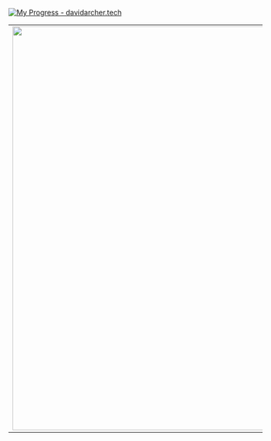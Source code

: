 [![My Progress - davidarcher.tech](https://media-exp1.licdn.com/dms/image/D4E16AQEDZ0Kj-lflWw/profile-displaybackgroundimage-shrink_350_1400/0/1664965509966?e=1671062400&v=beta&t=0gbgHnR77rNfuc3K_RwEUR3JDG748IZK8czhLykrr2I)](https://www.davidarcher.tech)

<table border="0" cellspacing="0" cellpadding="0">
  <tr>
    <td style="border: 0";>
      <img width="800" src="https://external-content.duckduckgo.com/iu/?u=https%3A%2F%2Fwallpapertag.com%2Fwallpaper%2Ffull%2Ff%2F4%2F2%2F343876-download-muhammad-ali-wallpaper-2560x1600.jpg&f=1&nofb=1&ipt=1437143ef045dc1cb8c60f9f489c91a600074e0746d0cfb4d8d7105acbac4a0a&ipo=images" />
    </td>
    <td style="border: 0";>
      <p>
       🎓 My name is David and I am currently a Software Engineering student at Cal State Fullerton<a/>.
      </p>
      <p>
        🧑🏿‍💻 On my free time, I like to implement what I have learned into projects which I then publish on my <a href="https://www.davidarcher.tech">portfolio website</a>.
      </p>
      <h3>Bellow are other places that you can find me</h3>
      <ul>
          ⚓ <a href="https://www.linkedin.com/in/devop-archer/">Follow me on LinkedIn</a>
        <li>
          🏠 <a href="https://www.davidarcher.tech">Checkout my website</a>
        </li>
      </ul>
    </td>
  </tr>
</table>
